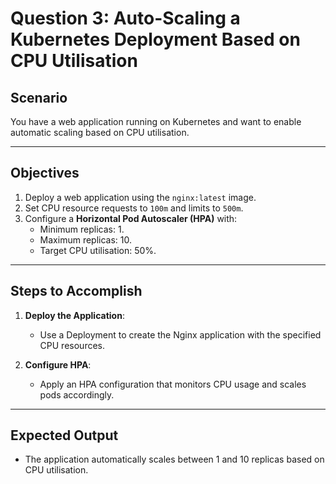 # Question 3: Auto-Scaling a Kubernetes Deployment Based on CPU Utilisation

## Scenario
You have a web application running on Kubernetes and want to enable automatic scaling based on CPU utilisation.

---

## Objectives
1. Deploy a web application using the `nginx:latest` image.
2. Set CPU resource requests to `100m` and limits to `500m`.
3. Configure a **Horizontal Pod Autoscaler (HPA)** with:
   - Minimum replicas: 1.
   - Maximum replicas: 10.
   - Target CPU utilisation: 50%.

---

## Steps to Accomplish
1. **Deploy the Application**:
   - Use a Deployment to create the Nginx application with the specified CPU resources.

2. **Configure HPA**:
   - Apply an HPA configuration that monitors CPU usage and scales pods accordingly.

---

## Expected Output
- The application automatically scales between 1 and 10 replicas based on CPU utilisation.
